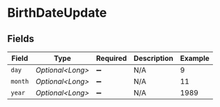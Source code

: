 # BirthDateUpdate


## Fields

| Field              | Type               | Required           | Description        | Example            |
| ------------------ | ------------------ | ------------------ | ------------------ | ------------------ |
| `day`              | *Optional\<Long>*  | :heavy_minus_sign: | N/A                | 9                  |
| `month`            | *Optional\<Long>*  | :heavy_minus_sign: | N/A                | 11                 |
| `year`             | *Optional\<Long>*  | :heavy_minus_sign: | N/A                | 1989               |